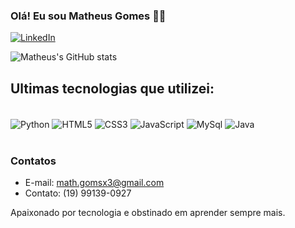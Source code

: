 ### Olá! Eu sou Matheus Gomes 🙋‍♂️

[![LinkedIn](https://img.shields.io/badge/LinkedIn-0077B5?style=for-the-badge&logo=linkedin&logoColor=white)](https://www.linkedin.com/in/mathgomsit/)

![Matheus's GitHub stats](https://github-readme-stats.vercel.app/api?username=mathgoms02&show_icons=true&theme=radical)

<!-- [![Top Langs](https://github-readme-stats.vercel.app/api/top-langs/?username=mathgoms02)](https://github.com/mathgoms02/github-readme-stats) -->

## Ultimas tecnologias que utilizei:
<div style="display: inline_block"><br/>
    <img align="center" alt="Python" src="https://img.shields.io/badge/Python-14354C?style=for-the-badge&logo=python&logoColor=white"/>
    <img align="center" alt="HTML5" src="https://img.shields.io/badge/HTML5-E34F26?style=for-the-badge&logo=html5&logoColor=white"/>
    <img align="center" alt="CSS3" src="https://img.shields.io/badge/CSS3-1572B6?style=for-the-badge&logo=css3&logoColor=white"/>
    <img align="center" alt="JavaScript" src="https://img.shields.io/badge/JavaScript-F7DF1E?style=for-the-badge&logo=javascript&logoColor=black"/>
    <img align="center" alt="MySql" src="https://img.shields.io/badge/MySQL-00000F?style=for-the-badge&logo=mysql&logoColor=white"/>
    <img align="center" alt="Java" src="https://img.shields.io/badge/Java-ED8B00?style=for-the-badge&logo=openjdk&logoColor=white"/></div></br>

### Contatos
- E-mail: math.gomsx3@gmail.com
- Contato: (19) 99139-0927


Apaixonado por tecnologia e obstinado em aprender sempre mais.

